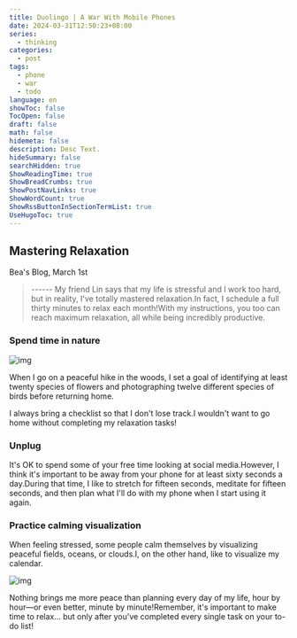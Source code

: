 ```yaml
---
title: Duolingo | A War With Mobile Phones
date: 2024-03-31T12:50:23+08:00
series:
  - thinking
categories:
  - post
tags:
  - phone
  - war
  - todo
language: en
showToc: false
TocOpen: false
draft: false
math: false
hidemeta: false
description: Desc Text.
hideSummary: false
searchHidden: true
ShowReadingTime: true
ShowBreadCrumbs: true
ShowPostNavLinks: true
ShowWordCount: true
ShowRssButtonInSectionTermList: true
UseHugoToc: true
---
```


## Mastering Relaxation

Bea's Blog, March 1st  
> ------ My friend Lin says that my life is stressful and I work too hard, but in reality, I've totally mastered relaxation.In fact, I schedule a full thirty minutes to relax each month!With my instructions, you too can reach maximum relaxation, all while being incredibly productive.

### Spend time in nature

![img](https://dagwbl.oss-cn-chengdu.aliyuncs.com/picture/obsidian/9bae8c7e92248dee510bca7dc1c81f6c514e47fe.svg)

When I go on a peaceful hike in the woods, I set a goal of identifying at least twenty species of flowers and photographing twelve different species of birds before returning home.

I always bring a checklist so that I don't lose track.I wouldn't want to go home without completing my relaxation tasks!

### Unplug

It's OK to spend some of your free time looking at social media.However, I think it's important to be away from your phone for at least sixty seconds a day.During that time, I like to stretch for fifteen seconds, meditate for fifteen seconds, and then plan what I'll do with my phone when I start using it again.

### Practice calming visualization

When feeling stressed, some people calm themselves by visualizing peaceful fields, oceans, or clouds.I, on the other hand, like to visualize my calendar.

![img](https://dagwbl.oss-cn-chengdu.aliyuncs.com/picture/obsidian/e108d3458c4595ca8acfd576bc3b8b2b3b434382.svg)

Nothing brings me more peace than planning every day of my life, hour by hour—or even better, minute by minute!Remember, it's important to make time to relax… but only after you've completed every single task on your to-do list!
